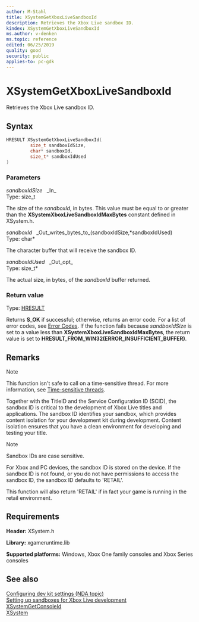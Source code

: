 ```yaml
---
author: M-Stahl
title: XSystemGetXboxLiveSandboxId
description: Retrieves the Xbox Live sandbox ID.
kindex: XSystemGetXboxLiveSandboxId
ms.author: v-denken
ms.topic: reference
edited: 06/25/2019
quality: good
security: public
applies-to: pc-gdk
---
```


# XSystemGetXboxLiveSandboxId  

Retrieves the Xbox Live sandbox ID.  

## Syntax  
  
```cpp
HRESULT XSystemGetXboxLiveSandboxId(  
         size_t sandboxIdSize,  
         char* sandboxId,  
         size_t* sandboxIdUsed  
)  
```  
  
### Parameters  
  
*sandboxIdSize* &nbsp;&nbsp;\_In\_  
Type: size_t  
  
The size of the *sandboxId*, in bytes. This value must be equal to or greater than the **XSystemXboxLiveSandboxIdMaxBytes** 
constant defined in XSystem.h.  
  
*sandboxId* &nbsp;&nbsp;\_Out\_writes\_bytes\_to\_(sandboxIdSize,\*sandboxIdUsed)  
Type: char*  
  
The character buffer that will receive the sandbox ID.  
  
*sandboxIdUsed* &nbsp;&nbsp;\_Out\_opt\_  
Type: size_t*  
  
The actual size, in bytes, of the *sandboxId* buffer returned.  
  
### Return value
Type: [HRESULT](/openspecs/windows_protocols/ms-erref/0642cb2f-2075-4469-918c-4441e69c548a)  
  
Returns **S_OK** if successful; otherwise, returns an error code. For a list of error codes, see 
[Error Codes](../../../errorcodes.md). If the function fails because *sandboxIdSize* is set to a value less than 
**XSystemXboxLiveSandboxIdMaxBytes**, the return value is set to **HRESULT_FROM_WIN32(ERROR_INSUFFICIENT_BUFFER)**.  
  
## Remarks  
  > [!NOTE]
> This function isn't safe to call on a time-sensitive thread. For more information, 
see [Time-sensitive threads](../../../../system/overviews/time-sensitive-threads.md).  
  
Together with the TitleID and the Service Configuration ID (SCID), the sandbox ID is critical to the development 
of Xbox Live titles and applications. The sandbox ID identifies your sandbox, which provides content isolation for your development kit during development. Content isolation ensures that you have a clean environment for developing and testing your title.  
  > [!NOTE]
> Sandbox IDs are case sensitive.  
  
For Xbox and PC devices, the sandbox ID is stored on the device. If the sandbox ID is not found, or you do not 
have permissions to access the sandbox ID, the sandbox ID defaults to 'RETAIL'. 

This function will also return 'RETAIL' if in fact your game is running in the retail environment.
  
## Requirements  
  
**Header:** XSystem.h
  
**Library:** xgameruntime.lib
  
**Supported platforms:** Windows, Xbox One family consoles and Xbox Series consoles  
  
## See also  
[Configuring dev kit settings (NDA topic)](../../../../getstarted/common-settings/config-dev-kit-settings.md)  
[Setting up sandboxes for Xbox Live development](../../../../live/test-release/sandboxes/live-setting-up-sandboxes.md)  
[XSystemGetConsoleId](xsystemgetconsoleid.md)  
[XSystem](../xsystem_members.md)  
  